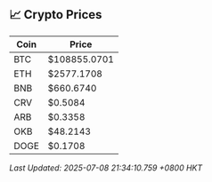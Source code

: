 ## 📈 Crypto Prices

| Coin | Price |
| ---- | ----- |
| BTC | $108855.0701 |
| ETH | $2577.1708 |
| BNB | $660.6740 |
| CRV | $0.5084 |
| ARB | $0.3358 |
| OKB | $48.2143 |
| DOGE | $0.1708 |

_Last Updated: 2025-07-08 21:34:10.759 +0800 HKT_